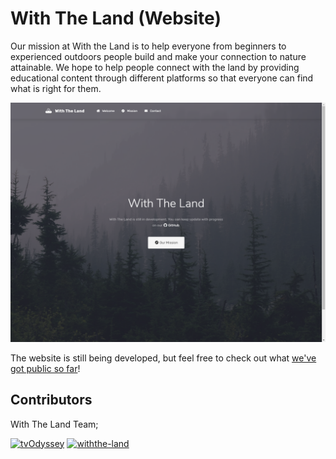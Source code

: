 # With The Land (Website)

Our mission at With the Land is to help everyone from beginners to experienced outdoors people build and make your connection to nature attainable. We hope to help people connect with the land by providing educational content through different platforms so that everyone can find what is right for them.

![](screenshot.png)

The website is still being developed, but feel free to check out what [we've got public so far](https://withthe.land)!

## Contributors

With The Land Team;

[<img src="https://github.com/tvOdyssey.png?size=72" alt="tvOdyssey" width="72">](https://github.com/tvOdyssey)
[<img src="https://github.com/withthe-land.png?size=72" alt="withthe-land" width="72">](https://github.com/withthe-land)